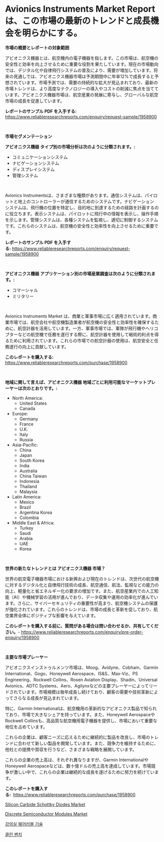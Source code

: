 <p><h1>Avionics Instruments Market Reportは、この市場の最新のトレンドと成長機会を明らかにする。</h1></p><p><strong>市場の概要とレポートの対象範囲</strong></p>
<p><p>アビオニクス機器とは、航空機内の電子機器を指します。この市場は、航空機の安全性と効率を向上させるために重要な役割を果たしています。現在の市場動向では、デジタル化や自律飛行システムの普及により、需要が増加しています。将来の見通しでは、アビオニクス機器市場は予測期間中に年率12%で成長すると予想されています。市場予測では、需要の持続的な拡大が見込まれており、最新の市場トレンドは、より高度なテクノロジーの導入やコストの削減に焦点を当てています。アビオニクス機器市場は、航空産業の発展に寄与し、グローバルな航空市場の成長を促進しています。</p></p>
<p><strong>レポートのサンプル PDF を入手する:</strong> <a href="https://www.reliableresearchreports.com/enquiry/request-sample/1958900">https://www.reliableresearchreports.com/enquiry/request-sample/1958900</a></p>
<p>&nbsp;</p>
<p><strong>市場セグメンテーション</strong></p>
<p><strong>アビオニクス機器 タイプ別の市場分析は次のように分類されます。:</strong></p>
<p><ul><li>コミュニケーションシステム</li><li>ナビゲーションシステム</li><li>ディスプレイシステム</li><li>管理システム</li></ul></p>
<p>&nbsp;</p>
<p><p>Avionics Instrumentsは、さまざまな種類があります。通信システムは、パイロットと地上のコントローラーが通信するためのシステムです。ナビゲーション システムは、飛行機の位置を特定し、目的地に到達するための経路を計画するのに役立ちます。表示システムは、パイロットに飛行中の情報を表示し、操作手順を示します。管理システムは、各種システムを監視し、適切に制御するシステムです。これらのシステムは、航空機の安全性と効率性を向上させるために重要です。</p></p>
<p><strong>レポートのサンプル PDF を入手する:</strong>&nbsp;<a href="https://www.reliableresearchreports.com/enquiry/request-sample/1958900">https://www.reliableresearchreports.com/enquiry/request-sample/1958900</a></p>
<p>&nbsp;</p>
<p><strong> アビオニクス機器 アプリケーション別の市場産業調査は次のように分類されます。:</strong></p>
<p><ul><li>コマーシャル</li><li>ミリタリー</li></ul></p>
<p>&nbsp;</p>
<p><p>Avionics Instruments Market は、商業と軍事市場に広く適用されています。商業市場では、航空会社や航空機製造業者が航空機の安全性と効率性を確保するために、航空計器を活用しています。一方、軍事市場では、軍隊が飛行機やヘリコプターなどの航空機で任務を遂行する際に、航空計器を使用して戦術的利点を得るために利用されています。これらの市場での航空計器の使用は、航空安全と任務遂行の向上に貢献しています。</p></p>
<p><strong>このレポートを購入する:</strong>&nbsp; <a href="https://www.reliableresearchreports.com/purchase/1958900">https://www.reliableresearchreports.com/purchase/1958900</a></p>
<p>&nbsp;</p>
<p><strong>地域に関して言えば、アビオニクス機器 地域ごとに利用可能なマーケットプレーヤーは次のとおりです。:</strong></p>
<p><ul>
    <li>
        North America:
        <ul>
            <li>United States</li>
            <li>Canada</li>
        </ul>
    </li>
    <li>
        Europe:
        <ul>
            <li>Germany</li>
            <li>France</li>
            <li>U.K.</li>
            <li>Italy</li>
            <li>Russia</li>
        </ul>
    </li>
    <li>
        Asia-Pacific:
        <ul>
            <li>China</li>
            <li>Japan</li>
            <li>South Korea</li>
            <li>India</li>
            <li>Australia</li>
            <li>China Taiwan</li>
            <li>Indonesia</li>
            <li>Thailand</li>
            <li>Malaysia</li>
        </ul>
    </li>
    <li>
        Latin America:
        <ul>
            <li>Mexico</li>
            <li>Brazil</li>
            <li>Argentina Korea</li>
            <li>Colombia</li>
        </ul>
    </li>
    <li>
        Middle East & Africa:
        <ul>
            <li>Turkey</li>
            <li>Saudi</li>
            <li>Arabia</li>
            <li>UAE</li>
            <li>Korea</li>
        </ul>
    </li>
    </ul></p>
<p>&nbsp;</p>
<p><strong>世界の新たなトレンドとは アビオニクス機器 市場？</strong></p>
<p><p>世界の航空電子機器市場における新興および現在のトレンドは、次世代の航空機に対するデジタル化と自律飛行技術の成長、航空通信、航法、監視などの能力の向上、軽量化と省エネルギー化の要求の増加です。また、航空産業内での人工知能（AI）や機械学習の活用が進んでおり、データ収集や運用の効率化が進んでいます。さらに、サイバーセキュリティの重要性が高まり、航空機システムの保護が強化されています。これらのトレンドは、市場の成長と革新を促しており、航空業界全体にポジティブな影響を与えています。</p></p>
<p><strong>このレポートを購入する前に、質問がある場合は問い合わせるか、共有してください。</strong>- <a href="https://www.reliableresearchreports.com/enquiry/pre-order-enquiry/1958900">https://www.reliableresearchreports.com/enquiry/pre-order-enquiry/1958900</a></p>
<p>&nbsp;</p>
<p><strong>主要な市場プレーヤー</strong></p>
<p><p>アビオニクスインストゥルメンツ市場は、Moog、Avidyne、Cobham、Garmin International、Gogo、Honeywell Aerospace、IS&S、Max-Viz、PS Engineering、Rockwell Collins、Rosen Aviation Display、Shadin、Universal Avionics、ADTC Systems、Aero、Agilynxなどの主要プレーヤーによってリードされています。市場規模は毎年成長し続けており、顧客の需要や技術革新によってさらなる成長が見込まれています。</p><p>特に、Garmin Internationalは、航空機用の革新的なアビオニクス製品で知られており、市場で大きなシェアを持っています。また、Honeywell AerospaceやRockwell Collinsも、高品質な航空機用電子機器を提供し、市場において重要な地位を占めています。</p><p>これらの企業は、顧客ニーズに応えるために継続的に製品を改良し、市場のトレンドに合わせて新しい製品を開発しています。また、競争力を維持するために、他社との提携や買収を行うなど、さまざまな戦略を展開しています。</p><p>これらの企業の売上高は、それぞれ異なりますが、Garmin InternationalやHoneywell Aerospaceなどは、数十億ドルの売上高を達成しています。市場競争が激しい中で、これらの企業は継続的な成長を遂げるために努力を続けています。</p></p>
<p><strong>このレポートを購入する:</strong>&nbsp;&nbsp;<a href="https://www.reliableresearchreports.com/purchase/1958900">https://www.reliableresearchreports.com/purchase/1958900</a></p>
<p><p><a href="https://github.com/shotows/Market-Research-Report-List-2/blob/main/silicon-carbide-schottky-diodes-market.md">Silicon Carbide Schottky Diodes Market</a></p><p><a href="https://github.com/Sinjinluong3e0awx2m195k76/Market-Research-Report-List-1/blob/main/discrete-semiconductor-modules-market.md">Discrete Semiconductor Modules Market</a></p><p><a href="https://github.com/Penelolack456456/Market-Research-Report-List-1/blob/main/138961710893.md">강의실 웨어러블 기술</a></p><p><a href="https://github.com/darrellockm3ytan895656/Market-Research-Report-List-1/blob/main/972489310894.md">클린 벤치</a></p></p>